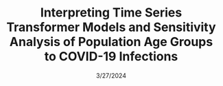 ---
title: "Interpreting Time Series Transformer Models and Sensitivity Analysis of Population Age Groups to COVID-19 Infections"
collection: publications
permalink: /publication/2024-03-27
excerpt: 'Md. Khairul Islam, Tyler Valentine, Timothy Joowon Sue, Ayush Karmacharya, Luke Neil Benham, Zhengguang Wang, Kingsley Kim, and Judy Fox.'
date: 3/27/2024
venue: 'AAAI&apos;24 WORKSHOP: AI FOR TIME SERIES ANALYSIS (AI4TS)'
slidesurl: 'https://github.com/UVA-MLSys/COVID-19-age-groups'
paperurl: ' https://arxiv.org/html/2401.15119v1'
---